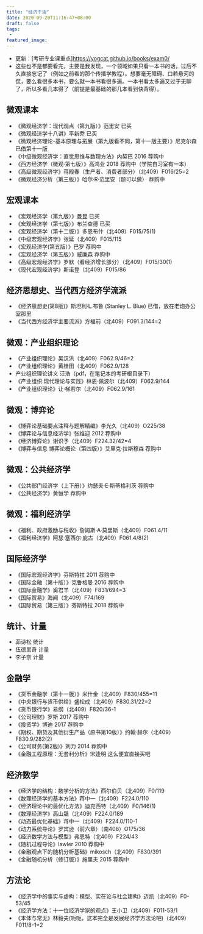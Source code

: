 ```yaml
---
title: "经济干活"
date: 2020-09-20T11:16:47+08:00
draft: false
tags:
 - 
featured_image:
---
```

- 更新：[考研专业课重点]https://yogcat.github.io/books/exam0/
- 这些也不是都要看完，主要是我发现，一个领域如果只看一本书的话，过后不久直接忘记了（例如之前看的那个传播学教程）。想要毫无障碍、口若悬河的侃，要么看很多本书，要么就一本书看很多遍。一本书看太多遍又过于无聊了，所以多看几本得了（前提是最基础的那几本看到快背得）。
## 微观课本
- 《微观经济学：现代观点（第九版）》范里安 已买
- 《微观经济学十八讲》平新乔 已买
- 《微观经济理论-基本原理与拓展（第九版看不同，第十一版主要）》尼克尔森 已借第十一版
- 《中级微观经济学：直觉思维与数理方法》内契巴 2016 荐购中
- 《西方经济学（微观·第七版）》高鸿业 2018 荐购中（学院自习室有一本）
- 《高级微观经济学》蒋殿春（生产者、消费者部分）（北409）F016/25=2
- 《微观经济分析（第三版）》哈尔·R·范里安（题可以做） 荐购中
## 宏观课本
- 《宏观经济学（第九版）》曼昆 已买
- 《宏观经济学（第七版）》布兰查德 已买
- 《宏观经济学（第十二版）》多恩布什（北409）F015/75(1)
- 《中级宏观经济学》张延（北409）F015/115
- 《宏观经济学(第五版）》巴罗 荐购中
- 《宏观经济学（第五版）》威廉森 荐购中
- 《高级宏观经济学》罗默（看经济增长部分）（北409）F015/30(1)
- 《现代宏观经济学》斯诺登（北409）F015/86
## 经济思想史、当代西方经济学流派
- 《经济思想史(第8版)》斯坦利·L.布鲁 (Stanley L. Blue) 已借，放在老炮办公室那里
- 《当代西方经济学主要流派》方福前（北409）F091.3/144=2
## 微观：产业组织理论
- 《产业组织理论》吴汉洪（北409）F062.9/46=2
- 《产业组织理论》黄桂田（北409）F062.9/128
- 产业组织理论讲义 汪浩（pdf，在笔记本的考研根目录下）
- 《产业组织:现代理论与实践》林恩·佩波尔（北409）F062.9/144
- 《产业组织理论》让·梯若尔（北409）F062.9/161
## 微观：博弈论
- 《博弈论基础要点注释与题解精编》李光久（北409）O225/38
- 《博弈论与信息经济学》张维迎 2012 荐购中
- 《经济博弈论》谢识予（北409）F224.32/42=4
- 《博弈与信息 博弈论概论（第四版）》艾里克·拉斯穆森 荐购中
## 微观：公共经济学
- 《公共部门经济学（上下册）》约瑟夫·E·斯蒂格利茨 荐购中
- 《公共经济学》黄恒学 荐购中
## 微观：福利经济学
- 《福利、政府激励与税收》詹姆斯·A·莫里斯（北409）F061.4/11
- 《福利经济学》阿瑟·塞西尔·庇古（北409）F061.4/8(2)
## 国际经济学
- 《国际宏观经济学》芬斯特拉 2011 荐购中
- 《国际金融（第十版）》克鲁格曼 2016 荐购中
- 《国际金融学》奚君羊（北409）F831/694=3
- 《国际贸易》海闻（北409）F74/169
- 《国际贸易（第三版）》芬斯特拉 2018 荐购中
## 统计、计量
- 茆诗松 统计
- 伍德里奇 计量
- 李子奈 计量
## 金融学
- 《货币金融学（第十一版）》米什金（北409）F830/455=11
- 《中央银行与货币供给》盛松成（北409）F830.31/22=2
- 《货币银行学》易纲（北409）F820/36-1
- 《公司理财》罗斯 2017 荐购中
- 《投资学》博迪 2017 荐购中
- 《期权、期货及其他衍生产品（原书第10版）》约翰·赫尔（北409）F830.9/282(2)
- 《公司财务(第2版)》刘力 2014 荐购中
- 《金融工程原理：无套利分析》宋逢明 这么便宜直接买吧
## 经济数学
- 《经济学的结构：数学分析的方法》西尔伯贝（北409）F0/119
- 《数理经济学的基本方法》蒋中一（北409）F224.0/110
- 《经济理论中的最优化方法》迪克西特（北409）F0/146(1)
- 《数理经济学》高山晟（北409）F224.0/189
- 《动态最优化基础》蒋中一（北409）F224.0/110-1
- 《动力系统导论》罗宾逊（前六章）（南408）O175/36
- 《经济数学方法与模型》弗恩特（北409）F224/43
- 《随机过程导论》lawler 2010 荐购中
- 《金融观点下的随机分析基础》mikosch（北409）F830/391
- 《金融随机分析（修订版）》施里夫 2015 荐购中
## 方法论
- 《经济学中的事实与虚构：模型、实在论与社会建构》迈凯（北409）F0-53/45
- 《经济学方法：十一位经济学家的观点》王小卫（北409）F011-53/1
- 《本体与常无》林毅夫(呃呃，这本完全是发展经济学方法论吧)（北409）F011/8-1=2